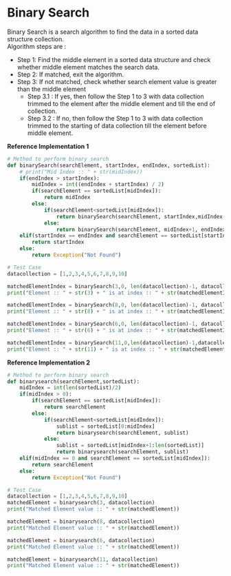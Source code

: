 # Binary Search

Binary Search is a search algorithm to find the data in a sorted data structure collection.  
Algorithm steps are :
* Step 1: Find the middle element in a sorted data structure and check whether middle element matches the search data.
* Step 2: If matched, exit the algorithm.
* Step 3: If not matched, check whether search element value is greater than the middle element
	* Step 3.1 : If yes, then follow the Step 1 to 3 with data collection trimmed to the element after the middle element and till the end of collection.
	* Step 3.2 : If no, then follow the Step 1 to 3 with data collection trimmed to the starting of data collection till the element before middle element.
	
**Reference Implementation 1**
```python
# Method to perform binary search
def binarySearch(searchElement, startIndex, endIndex, sortedList):
    # print("Mid Index :: " + str(midIndex))
    if(endIndex > startIndex):
        midIndex = int((endIndex + startIndex) / 2)
        if(searchElement == sortedList[midIndex]):
            return midIndex
        else:
            if(searchElement<sortedList[midIndex]):
                return binarySearch(searchElement, startIndex,midIndex-1,sortedList)
            else:
                return binarySearch(searchElement, midIndex+1, endIndex, sortedList)
    elif(startIndex == endIndex and searchElement == sortedList[startIndex]):
        return startIndex
    else:
        return Exception("Not Found")

# Test Case
datacollection = [1,2,3,4,5,6,7,8,9,10]

matchedElementIndex = binarySearch(3,0, len(datacollection)-1, datacollection)
print("Element :: " + str(3) + " is at index :: " + str(matchedElementIndex))

matchedElementIndex = binarySearch(8,0, len(datacollection)-1, datacollection)
print("Element :: " + str(8) + " is at index :: " + str(matchedElementIndex))

matchedElementIndex = binarySearch(6,0, len(datacollection)-1, datacollection)
print("Element :: " + str(6) + " is at index :: " + str(matchedElementIndex))

matchedElementIndex = binarySearch(11,0,len(datacollection)-1,datacollection)
print("Element :: " + str(11) + " is at index :: " + str(matchedElementIndex))
```

**Reference Implementation 2**
```python
# Method to perform binary search
def binarysearch(searchElement,sortedList):
    midIndex = int(len(sortedList)/2)
    if(midIndex > 0):
        if(searchElement == sortedList[midIndex]):
            return searchElement
        else:
            if(searchElement<sortedList[midIndex]):
                sublist = sortedList[0:midIndex]
                return binarysearch(searchElement, sublist)
            else:
                sublist = sortedList[midIndex+1:len(sortedList)]
                return binarysearch(searchElement, sublist)
    elif(midIndex == 0 and searchElement == sortedList[midIndex]):
        return searchElement
    else:
        return Exception("Not Found")

# Test Case
datacollection = [1,2,3,4,5,6,7,8,9,10]
matchedElement = binarysearch(3, datacollection)
print("Matched Element value :: " + str(matchedElement))

matchedElement = binarysearch(8, datacollection)
print("Matched Element value :: " + str(matchedElement))

matchedElement = binarysearch(6, datacollection)
print("Matched Element value :: " + str(matchedElement))

matchedElement = binarysearch(11, datacollection)
print("Matched Element value :: " + str(matchedElement))
```
